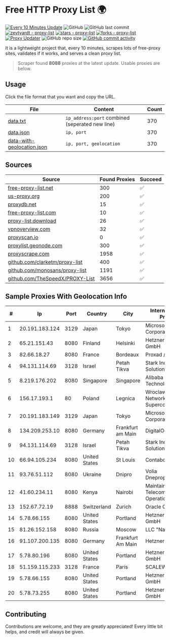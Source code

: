 
# Free HTTP Proxy List 🌍

[![Every 10 Minutes Update](https://github.com/mertguvencli/http-proxy-list/actions/workflows/main.yml/badge.svg?branch=main)](https://github.com/mertguvencli/http-proxy-list/actions/workflows/main.yml)
![GitHub](https://img.shields.io/github/license/mertguvencli/http-proxy-list)
![GitHub last commit](https://img.shields.io/github/last-commit/mertguvencli/http-proxy-list)
[![zevtyardt - proxy-list](https://img.shields.io/static/v1?label=zevtyardt&message=proxy-list&color=blue&logo=github)](https://github.com/zevtyardt/proxy-list "Go to GitHub repo")
[![stars - proxy-list](https://img.shields.io/github/stars/zevtyardt/proxy-list?style=social)](https://github.com/zevtyardt/proxy-list)
[![forks - proxy-list](https://img.shields.io/github/forks/zevtyardt/proxy-list?style=social)](https://github.com/zevtyardt/proxy-list)
[![Proxy Updater](https://github.com/zevtyardt/proxy-list/workflows/Proxy%20Updater/badge.svg)](https://github.com/zevtyardt/proxy-list/actions?query=workflow:"Proxy+Updater")
![GitHub repo size](https://img.shields.io/github/repo-size/zevtyardt/proxy-list)
[![GitHub commit activity](https://img.shields.io/github/commit-activity/m/zevtyardt/proxy-list?logo=commits)](https://github.com/zevtyardt/proxy-list/commits/main)

It is a lightweight project that, every 10 minutes, scrapes lots of free-proxy sites, validates if it works, and serves a clean proxy list.

> Scraper found **8088** proxies at the latest update. Usable proxies are below.

## Usage

Click the file format that you want and copy the URL.

|File|Content|Count|
|----|-------|-----|
|[data.txt](https://raw.githubusercontent.com/mertguvencli/http-proxy-list/main/proxy-list/data.txt)|`ip_address:port` combined (seperated new line)|370|
|[data.json](https://raw.githubusercontent.com/mertguvencli/http-proxy-list/main/proxy-list/data.json)|`ip, port`|370|
|[data-with-geolocation.json](https://raw.githubusercontent.com/mertguvencli/http-proxy-list/main/proxy-list/data-with-geolocation.json)|`ip, port, geolocation`|370|

## Sources

|Source|Found Proxies|Succeed|
|------|-------------|-------|
|[free-proxy-list.net](https://free-proxy-list.net)|300|✅|
|[us-proxy.org](https://www.us-proxy.org)|200|✅|
|[proxydb.net](http://proxydb.net)|15|✅|
|[free-proxy-list.com](https://free-proxy-list.com/?page=&port=&type%5B%5D=http&type%5B%5D=https&up_time=0&search=Search)|10|✅|
|[proxy-list.download](https://www.proxy-list.download/HTTP)|26|✅|
|[vpnoverview.com](https://vpnoverview.com/privacy/anonymous-browsing/free-proxy-servers)|32|✅|
|[proxyscan.io](https://www.proxyscan.io)|0|✅|
|[proxylist.geonode.com](https://proxylist.geonode.com/api/proxy-list?limit=300&page=1&sort_by=lastChecked&sort_type=desc&protocols=http,https)|300|✅|
|[proxyscrape.com](https://api.proxyscrape.com/v2/?request=displayproxies&protocol=http&timeout=10000&country=all&ssl=all&anonymity=all)|1958|✅|
|[github.com/clarketm/proxy-list](https://raw.githubusercontent.com/clarketm/proxy-list/master/proxy-list-raw.txt)|400|✅|
|[github.com/monosans/proxy-list](https://raw.githubusercontent.com/monosans/proxy-list/main/proxies/http.txt)|1191|✅|
|[github.com/TheSpeedX/PROXY-List](https://raw.githubusercontent.com/TheSpeedX/PROXY-List/master/http.txt)|3656|✅|


## Sample Proxies With Geolocation Info

|#|Ip|Port|Country|City|Internet Service Provider|
|-|--|----|-------|----|-------------------------|
|1|20.191.183.124|3129|Japan|Tokyo|Microsoft Corporation|
|2|65.21.151.43|8080|Finland|Helsinki|Hetzner Online GmbH|
|3|82.66.18.27|8080|France|Bordeaux|Proxad / Free SAS|
|4|94.131.114.69|3128|Israel|Petah Tikva|Stark Industries Solutions LTD|
|5|8.219.176.202|8080|Singapore|Singapore|Alibaba (US) Technology Co., Ltd.|
|6|156.17.193.1|80|Poland|Legnica|Wroclaw Centre of Networking and Supercomputing|
|7|20.191.183.149|3129|Japan|Tokyo|Microsoft Corporation|
|8|134.209.253.10|8080|Germany|Frankfurt am Main|DigitalOcean, LLC|
|9|94.131.114.69|3128|Israel|Petah Tikva|Stark Industries Solutions LTD|
|10|66.94.105.234|8080|United States|St Louis|Contabo Inc.|
|11|93.76.51.112|8080|Ukraine|Dnipro|Volia Dnepropetrovsk|
|12|41.60.234.11|8080|Kenya|Nairobi|Maintainer Liquid Telecommunications Operations Limited|
|13|152.67.72.19|8888|Switzerland|Zurich|Oracle Corporation|
|14|5.78.66.155|8080|United States|Portland|Hetzner Online GmbH|
|15|81.26.152.158|8080|Russia|Moscow|LLC "Nauka-Svyaz"|
|16|91.107.200.135|8080|Germany|Frankfurt Am Main|Hetzner Online AG|
|17|5.78.80.196|8080|United States|Portland|Hetzner Online GmbH|
|18|51.159.115.233|3128|France|Paris|SCALEWAY|
|19|5.78.66.155|8080|United States|Portland|Hetzner Online GmbH|
|20|5.78.73.255|8080|United States|Portland|Hetzner Online GmbH|



## Contributing

Contributions are welcome, and they are greatly appreciated! Every
little bit helps, and credit will always be given.

